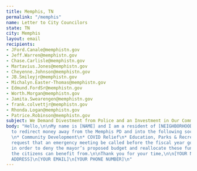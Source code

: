 ```yaml
---
title: Memphis, TN
permalink: "/memphis"
name: Letter to City Councilors
state: TN
city: Memphis
layout: email
recipients:
- JFord.Canale@memphistn.gov
- Jeff.Warren@memphistn.gov
- Chase.Carlisle@memphistn.gov
- Martavius.Jones@memphistn.gov
- Cheyenne.Johnson@memphistn.gov
- JB.Smileyjr@memphistn.gov
- Michalyn.Easter-Thomas@memphistn.gov
- Edmund.FordSr@memphistn.gov
- Worth.Morgan@memphistn.gov
- Jamita.Swearengen@memphistn.gov
- frank.colvettjr@memphistn.gov
- Rhonda.Logan@memphistn.gov
- Patrice.Robinson@memphistn.gov
subject: We Demand Divestment from Police and an Investment in Our Communities
body: "Hello,\n\nMy name is [NAME] and I am a resident of [NEIGHBORHOOD]. I am asking
  to redirect money away from the Memphis PD and into the following social services:
  \n* Community Development\n* COVID Relief\n* Education, Parks & Recreation\n\nI
  request that an emergency meeting be called before the fiscal year goes into effect
  in order to deny the mayor’s proposed budget and reallocate these funds to resources
  the citizens can benefit from.\n\nThank you for your time,\n\n[YOUR NAME]\n[YOUR
  ADDRESS]\n[YOUR EMAIL]\n[YOUR PHONE NUMBER]\n"
---
```


